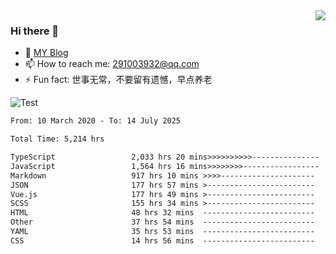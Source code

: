 <img align='right' src='https://github-readme-stats.vercel.app/api?username=niaogege&show_icons=true&theme=radical'/>

### Hi there 👋

- 🌱 [MY Blog](https://bythewayer.com/)
- 📫 How to reach me: 291003932@qq.com
- ⚡ Fun fact:  世事无常，不要留有遗憾，早点养老

![Test](https://github-readme-stats.vercel.app/api/top-langs/?username=niaogege&layout=compact)

<!--START_SECTION:waka-->

```txt
From: 10 March 2020 - To: 14 July 2025

Total Time: 5,214 hrs

TypeScript                 2,033 hrs 20 mins>>>>>>>>>>---------------   39.00 %
JavaScript                 1,564 hrs 16 mins>>>>>>>>-----------------   30.00 %
Markdown                   917 hrs 10 mins >>>>---------------------   17.59 %
JSON                       177 hrs 57 mins >------------------------   03.41 %
Vue.js                     177 hrs 49 mins >------------------------   03.41 %
SCSS                       155 hrs 34 mins >------------------------   02.98 %
HTML                       48 hrs 32 mins  -------------------------   00.93 %
Other                      37 hrs 54 mins  -------------------------   00.73 %
YAML                       35 hrs 53 mins  -------------------------   00.69 %
CSS                        14 hrs 56 mins  -------------------------   00.29 %
```

<!--END_SECTION:waka-->
